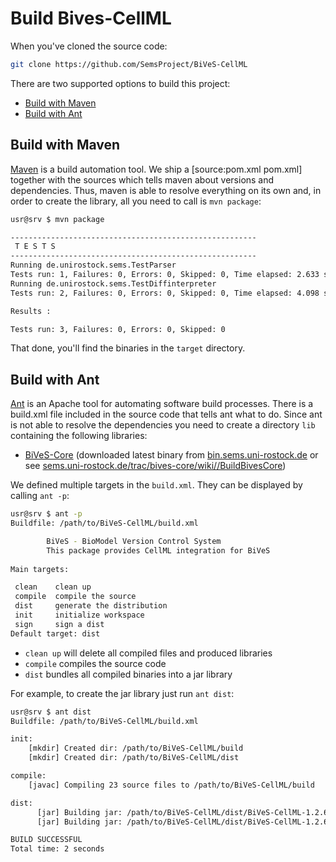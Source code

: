 Build Bives-CellML 
====================

When you've cloned the source code:

```sh
git clone https://github.com/SemsProject/BiVeS-CellML
```

There are two supported options to build this project:

* [Build with Maven](#build-with-maven)
* [Build with Ant](#build-with-ant)

Build with Maven 
-----------------
[Maven](https://maven.apache.org/) is a build automation tool. We ship a [source:pom.xml pom.xml] together with the sources which tells maven about versions and dependencies. Thus, maven is able to resolve everything on its own and, in order to create the library, all you need to call is ```mvn package```:

```sh
usr@srv $ mvn package

-------------------------------------------------------
 T E S T S
-------------------------------------------------------
Running de.unirostock.sems.TestParser
Tests run: 1, Failures: 0, Errors: 0, Skipped: 0, Time elapsed: 2.633 sec
Running de.unirostock.sems.TestDiffinterpreter
Tests run: 2, Failures: 0, Errors: 0, Skipped: 0, Time elapsed: 4.098 sec

Results :

Tests run: 3, Failures: 0, Errors: 0, Skipped: 0
```

That done, you'll find the binaries in the ```target``` directory.

Build with Ant 
---------------
[Ant](https://ant.apache.org/) is an Apache tool for automating software build processes. There is a build.xml file included in the source code that tells ant what to do. Since ant is not able to resolve the dependencies you need to create a directory ```lib``` containing the following libraries:

* [BiVeS-Core](http://sems.uni-rostock.de/trac/bives-core/wiki) (downloaded latest binary from [bin.sems.uni-rostock.de](http://bin.sems.uni-rostock.de) or see [sems.uni-rostock.de/trac/bives-core/wiki//BuildBivesCore](http://sems.uni-rostock.de/trac/bives-core/wiki//BuildBivesCore))

We defined multiple targets in the `build.xml`. They can be displayed by calling `ant -p`:

```sh
usr@srv $ ant -p
Buildfile: /path/to/BiVeS-CellML/build.xml

        BiVeS - BioModel Version Control System
        This package provides CellML integration for BiVeS
    
Main targets:

 clean    clean up
 compile  compile the source
 dist     generate the distribution
 init     initialize workspace
 sign     sign a dist
Default target: dist

```

* ```clean up``` will delete all compiled files and produced libraries
* ```compile``` compiles the source code
* ```dist``` bundles all compiled binaries into a jar library

For example, to create the jar library just run ```ant dist```:

```sh
usr@srv $ ant dist
Buildfile: /path/to/BiVeS-CellML/build.xml

init:
    [mkdir] Created dir: /path/to/BiVeS-CellML/build
    [mkdir] Created dir: /path/to/BiVeS-CellML/dist

compile:
    [javac] Compiling 23 source files to /path/to/BiVeS-CellML/build

dist:
      [jar] Building jar: /path/to/BiVeS-CellML/dist/BiVeS-CellML-1.2.6.jar
      [jar] Building jar: /path/to/BiVeS-CellML/dist/BiVeS-CellML-1.2.6-fat.jar

BUILD SUCCESSFUL
Total time: 2 seconds
```

